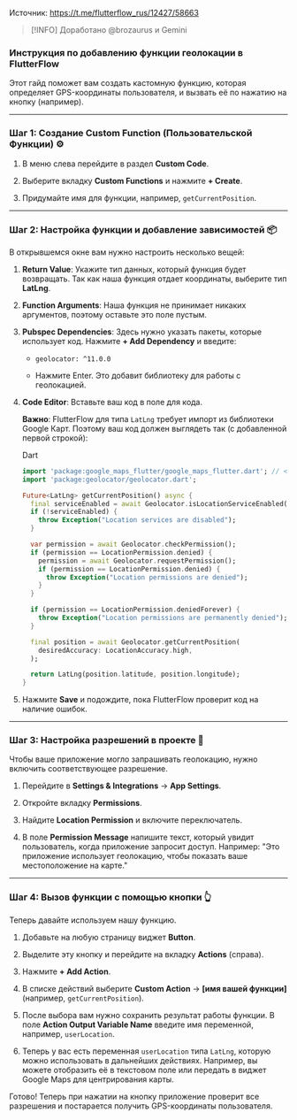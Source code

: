 Источник: https://t.me/flutterflow_rus/12427/58663

> [!INFO] Доработано @brozaurus и Gemini 

### **Инструкция по добавлению функции геолокации в FlutterFlow**

Этот гайд поможет вам создать кастомную функцию, которая определяет GPS-координаты пользователя, и вызвать её по нажатию на кнопку (например).

---

### **Шаг 1: Создание Custom Function (Пользовательской Функции) ⚙️**

1. В меню слева перейдите в раздел **Custom Code**.
    
2. Выберите вкладку **Custom Functions** и нажмите **+ Create**.
    
3. Придумайте имя для функции, например, `getCurrentPosition`.
    
---

### **Шаг 2: Настройка функции и добавление зависимостей 📦**

В открывшемся окне вам нужно настроить несколько вещей:

1. **Return Value**: Укажите тип данных, который функция будет возвращать. Так как наша функция отдает координаты, выберите тип **LatLng**.
    
2. **Function Arguments**: Наша функция не принимает никаких аргументов, поэтому оставьте это поле пустым.
    
3. **Pubspec Dependencies**: Здесь нужно указать пакеты, которые использует код. Нажмите **+ Add Dependency** и введите:
    
    - `geolocator: ^11.0.0`
        
    - Нажмите Enter. Это добавит библиотеку для работы с геолокацией.
        
4. **Code Editor**: Вставьте ваш код в поле для кода.
    
    **Важно**: FlutterFlow для типа `LatLng` требует импорт из библиотеки Google Карт. Поэтому ваш код должен выглядеть так (с добавленной первой строкой):
    
    Dart
    
    ```dart
    import 'package:google_maps_flutter/google_maps_flutter.dart'; // <-- Добавьте эту строку
    import 'package:geolocator/geolocator.dart';
    
    Future<LatLng> getCurrentPosition() async {
      final serviceEnabled = await Geolocator.isLocationServiceEnabled();
      if (!serviceEnabled) {
        throw Exception("Location services are disabled");
      }
    
      var permission = await Geolocator.checkPermission();
      if (permission == LocationPermission.denied) {
        permission = await Geolocator.requestPermission();
        if (permission == LocationPermission.denied) {
          throw Exception("Location permissions are denied");
        }
      }
    
      if (permission == LocationPermission.deniedForever) {
        throw Exception("Location permissions are permanently denied");
      }
    
      final position = await Geolocator.getCurrentPosition(
        desiredAccuracy: LocationAccuracy.high,
      );
    
      return LatLng(position.latitude, position.longitude);
    }
    ```
    
5. Нажмите **Save** и подождите, пока FlutterFlow проверит код на наличие ошибок.
    

---

### **Шаг 3: Настройка разрешений в проекте 🔐**

Чтобы ваше приложение могло запрашивать геолокацию, нужно включить соответствующее разрешение.

1. Перейдите в **Settings & Integrations** -> **App Settings**.
    
2. Откройте вкладку **Permissions**.
    
3. Найдите **Location Permission** и включите переключатель.
    
4. В поле **Permission Message** напишите текст, который увидит пользователь, когда приложение запросит доступ. Например: "Это приложение использует геолокацию, чтобы показать ваше местоположение на карте."
    

---

### **Шаг 4: Вызов функции с помощью кнопки 👆**

Теперь давайте используем нашу функцию.

1. Добавьте на любую страницу виджет **Button**.
    
2. Выделите эту кнопку и перейдите на вкладку **Actions** (справа).
    
3. Нажмите **+ Add Action**.
    
4. В списке действий выберите **Custom Action** -> **[имя вашей функции]** (например, `getCurrentPosition`).
    
5. После выбора вам нужно сохранить результат работы функции. В поле **Action Output Variable Name** введите имя переменной, например, `userLocation`.
    
6. Теперь у вас есть переменная `userLocation` типа `LatLng`, которую можно использовать в дальнейших действиях. Например, вы можете отобразить её в текстовом поле или передать в виджет Google Maps для центрирования карты.
    

Готово! Теперь при нажатии на кнопку приложение проверит все разрешения и постарается получить GPS-координаты пользователя.

